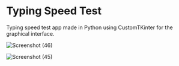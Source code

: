 # Typing Speed Test
Typing speed test app made in Python using CustomTKinter for the graphical interface.

![Screenshot (46)](https://user-images.githubusercontent.com/68373594/222913539-88d8c0d1-08c0-4c86-92aa-1cdbe44a9b88.png)

![Screenshot (45)](https://user-images.githubusercontent.com/68373594/222913540-af70c17d-612e-4166-9d2f-b4b15a88bef5.png)
